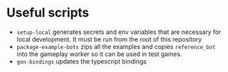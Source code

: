 # Useful scripts

- `setup-local` generates secrets and env variables
  that are necessary for local development. It must be run from the root of this repository
- `package-example-bots` zips all the examples and copies `reference_bot` into the gameplay worker
  so it can be used in test games.
- `gen-bindings` updates the typescript bindings